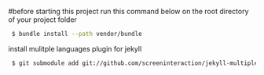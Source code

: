 #before starting this project
 run this command below on the root directory of your project folder
```bash
 $ bundle install --path vendor/bundle
```

 install mulitple languages plugin for jekyll
```bash
 $ git submodule add git://github.com/screeninteraction/jekyll-multiple-languages-plugin.git _plugins/multiple-languages
 ```
